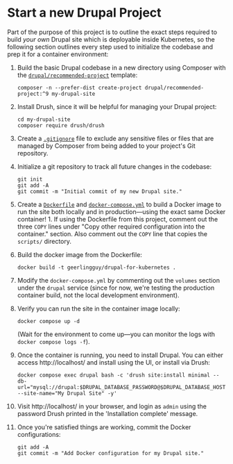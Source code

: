 # Start a new Drupal Project

Part of the purpose of this project is to outline the exact steps required to build _your own_ Drupal site which is deployable inside Kubernetes, so the following section outlines every step used to initialize the codebase and prep it for a container environment:

  1. Build the basic Drupal codebase in a new directory using Composer with the [`drupal/recommended-project`](https://www.drupal.org/docs/develop/using-composer/using-composer-to-install-drupal-and-manage-dependencies#s-using-drupalrecommended-project) template:

     ```
     composer -n --prefer-dist create-project drupal/recommended-project:^9 my-drupal-site
     ```

  1. Install Drush, since it will be helpful for managing your Drupal project:

     ```
     cd my-drupal-site
     composer require drush/drush
     ```

  1. Create a [`.gitignore`](../.gitignore) file to exclude any sensitive files or files that are managed by Composer from being added to your project's Git repository.

  1. Initialize a git repository to track all future changes in the codebase:

     ```
     git init
     git add -A
     git commit -m "Initial commit of my new Drupal site."
     ```

  1. Create a [`Dockerfile`](../Dockerfile) and [`docker-compose.yml`](../docker-compose.yml) to build a Docker image to run the site both locally and in production—using the exact same Docker container!
    1. If using the Dockerfile from this project, comment out the three `COPY` lines under "Copy other required configuration into the container." section. Also comment out the `COPY` line that copies the `scripts/` directory.
  1. Build the docker image from the Dockerfile:

     ```
     docker build -t geerlingguy/drupal-for-kubernetes .
     ```

  1. Modify the `docker-compose.yml` by commenting out the `volumes` section under the `drupal` service (since for now, we're testing the production container build, not the local development environment).
  1. Verify you can run the site in the container image locally:

     ```
     docker compose up -d
     ```

     (Wait for the environment to come up—you can monitor the logs with `docker compose logs -f`).

  1. Once the container is running, you need to install Drupal. You can either access http://localhost/ and install using the UI, or install via Drush:

     ```
     docker compose exec drupal bash -c 'drush site:install minimal --db-url="mysql://drupal:$DRUPAL_DATABASE_PASSWORD@$DRUPAL_DATABASE_HOST/drupal" --site-name="My Drupal Site" -y'
     ```

  1. Visit http://localhost/ in your browser, and login as `admin` using the password Drush printed in the 'Installation complete' message.
  1. Once you're satisfied things are working, commit the Docker configurations:

     ```
     git add -A
     git commit -m "Add Docker configuration for my Drupal site."
     ```
